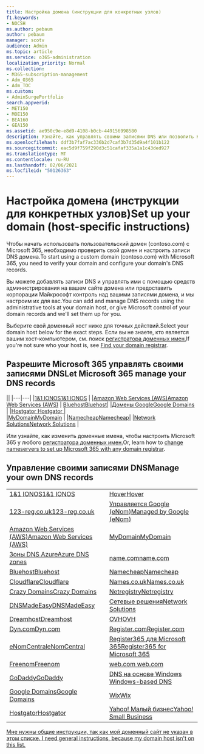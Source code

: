 ```yaml
---
title: Настройка домена (инструкции для конкретных узлов)
f1.keywords:
- NOCSH
ms.author: pebaum
author: pebaum
manager: scotv
audience: Admin
ms.topic: article
ms.service: o365-administration
localization_priority: Normal
ms.collection:
- M365-subscription-management
- Adm_O365
- Adm_TOC
ms.custom:
- AdminSurgePortfolio
search.appverid:
- MET150
- MOE150
- BEA160
- GEA150
ms.assetid: ae950c9e-e8d9-4108-b0cb-449156998580
description: Узнайте, как управлять своими записями DNS или позволить Корпорации Майкрософт самостоятельно управлять вашими записями DNS.
ms.openlocfilehash: ddf3b7faf7ac336b2d7caf3b7d35d9a4f101b122
ms.sourcegitcommit: eac5d9f759f290d3c51cafaf335a1a1c43ded927
ms.translationtype: MT
ms.contentlocale: ru-RU
ms.lasthandoff: 02/06/2021
ms.locfileid: "50126363"
---
```

# <a name="set-up-your-domain-host-specific-instructions"></a><span data-ttu-id="3052b-103">Настройка домена (инструкции для конкретных узлов)</span><span class="sxs-lookup"><span data-stu-id="3052b-103">Set up your domain (host-specific instructions)</span></span>

<span data-ttu-id="3052b-104">Чтобы начать использовать пользовательский домен (contoso.com) с Microsoft 365, необходимо проверить свой домен и настроить записи DNS домена.</span><span class="sxs-lookup"><span data-stu-id="3052b-104">To start using a custom domain (contoso.com) with Microsoft 365, you need to verify your domain and configure your domain's DNS records.</span></span> 
  
<span data-ttu-id="3052b-105">Вы можете добавлять записи DNS и управлять ими с помощью средств администрирования на вашем сайте домена или предоставить корпорации Майкрософт контроль над вашими записями домена, и мы настроим их для вас.</span><span class="sxs-lookup"><span data-stu-id="3052b-105">You can add and manage DNS records using the administrative tools at your domain host, or give Microsoft control of your domain records and we'll set them up for you.</span></span>
  
<span data-ttu-id="3052b-106">Выберите свой доменный хост ниже для точных действий.</span><span class="sxs-lookup"><span data-stu-id="3052b-106">Select your domain host below for the exact steps.</span></span> <span data-ttu-id="3052b-107">Если вы не знаете, кто является вашим хост-компьютером, см. поиск [регистратора доменных имен.](find-your-domain-registrar.md)</span><span class="sxs-lookup"><span data-stu-id="3052b-107">If you're not sure who your host is, see [Find your domain registrar](find-your-domain-registrar.md).</span></span>
  

## <a name="let-microsoft-365-manage-your-dns-records"></a><span data-ttu-id="3052b-108">Разрешите Microsoft 365 управлять своими записями DNS</span><span class="sxs-lookup"><span data-stu-id="3052b-108">Let Microsoft 365 manage your DNS records</span></span>

||
|---|---|
|[<span data-ttu-id="3052b-109">1&1 IONOS</span><span class="sxs-lookup"><span data-stu-id="3052b-109">1&1 IONOS</span></span>](../dns/change-nameservers-at-1-1-internet.md) |
|[<span data-ttu-id="3052b-110">Amazon Web Services (AWS)</span><span class="sxs-lookup"><span data-stu-id="3052b-110">Amazon Web Services (AWS)</span></span>](../dns/change-nameservers-at-aws.md) |
 [<span data-ttu-id="3052b-111">Bluehost</span><span class="sxs-lookup"><span data-stu-id="3052b-111">Bluehost</span></span>](../dns/change-nameservers-at-bluehost.md)|
|[<span data-ttu-id="3052b-112">Домены Google</span><span class="sxs-lookup"><span data-stu-id="3052b-112">Google   Domains</span></span>](../dns/change-nameservers-at-google-domains.md) |
|[<span data-ttu-id="3052b-113">Hostgator   </span><span class="sxs-lookup"><span data-stu-id="3052b-113">Hostgator   </span></span>](../dns/change-nameservers-at-hostgator.md)  |  
|[<span data-ttu-id="3052b-114">MyDomain</span><span class="sxs-lookup"><span data-stu-id="3052b-114">MyDomain</span></span>](../dns/change-nameservers-at-mydomain.md) | 
|[<span data-ttu-id="3052b-115">Namecheap</span><span class="sxs-lookup"><span data-stu-id="3052b-115">Namecheap</span></span>](../dns/change-nameservers-at-namecheap.md)|
|[<span data-ttu-id="3052b-116">Network Solutions</span><span class="sxs-lookup"><span data-stu-id="3052b-116">Network Solutions</span></span>](../dns/change-nameservers-at-network-solutions.md) |  

<span data-ttu-id="3052b-117">Или узнайте, как изменить доменные имена, чтобы настроить Microsoft 365 у любого [регистратора доменных имен.](change-nameservers-at-any-domain-registrar.md)</span><span class="sxs-lookup"><span data-stu-id="3052b-117">Or, learn how to [change nameservers to set up Microsoft 365 with any domain registrar](change-nameservers-at-any-domain-registrar.md).</span></span>

## <a name="manage-your-own-dns-records"></a><span data-ttu-id="3052b-118">Управление своими записями DNS</span><span class="sxs-lookup"><span data-stu-id="3052b-118">Manage your own DNS records</span></span>

|                           |                          |
|---------------------------|--------------------------|
| [<span data-ttu-id="3052b-119">1&1 IONOS</span><span class="sxs-lookup"><span data-stu-id="3052b-119">1&1 IONOS</span></span>](../dns/create-dns-records-at-1-1-internet.md) | [<span data-ttu-id="3052b-120">Hover</span><span class="sxs-lookup"><span data-stu-id="3052b-120">Hover</span></span>](../dns/create-dns-records-at-hover.md) |
| [<span data-ttu-id="3052b-121">123-reg.co.uk</span><span class="sxs-lookup"><span data-stu-id="3052b-121">123-reg.co.uk</span></span>](../dns/create-dns-records-at-123-reg-co-uk.md) | [<span data-ttu-id="3052b-122">Управляется Google (eNom)</span><span class="sxs-lookup"><span data-stu-id="3052b-122">Managed   by Google (eNom)</span></span>](../dns/create-dns-records-for-domain-managed-by-google-enom.md)|
| [<span data-ttu-id="3052b-123">Amazon Web Services (AWS)</span><span class="sxs-lookup"><span data-stu-id="3052b-123">Amazon Web Services (AWS)</span></span>](../dns/create-dns-records-at-aws.md) | [<span data-ttu-id="3052b-124">MyDomain</span><span class="sxs-lookup"><span data-stu-id="3052b-124">MyDomain</span></span>](../dns/create-dns-records-at-mydomain.md) |
| [<span data-ttu-id="3052b-125">Зоны DNS Azure</span><span class="sxs-lookup"><span data-stu-id="3052b-125">Azure DNS zones</span></span>](../dns/create-dns-records-for-azure-dns-zones.md) | [<span data-ttu-id="3052b-126">name.com</span><span class="sxs-lookup"><span data-stu-id="3052b-126">name.com</span></span>](../dns/create-dns-records-at-name-com.md) |
| [<span data-ttu-id="3052b-127">Bluehost</span><span class="sxs-lookup"><span data-stu-id="3052b-127">Bluehost</span></span>](../dns/create-dns-records-at-bluehost.md) | [<span data-ttu-id="3052b-128">Namecheap</span><span class="sxs-lookup"><span data-stu-id="3052b-128">Namecheap</span></span>](../dns/create-dns-records-at-namecheap.md)|
| [<span data-ttu-id="3052b-129">Cloudflare</span><span class="sxs-lookup"><span data-stu-id="3052b-129">Cloudflare</span></span>](../dns/create-dns-records-at-cloudflare.md)| [<span data-ttu-id="3052b-130">Names.co.uk</span><span class="sxs-lookup"><span data-stu-id="3052b-130">Names.co.uk</span></span>](../dns/create-dns-records-at-names-co-uk.md) |
|  [<span data-ttu-id="3052b-131">Crazy Domains</span><span class="sxs-lookup"><span data-stu-id="3052b-131">Crazy Domains</span></span>](../dns/create-dns-records-at-crazy-domains.md)| [<span data-ttu-id="3052b-132">Netregistry</span><span class="sxs-lookup"><span data-stu-id="3052b-132">Netregistry</span></span>](../dns/create-dns-records-at-netregistry.md) |
|[<span data-ttu-id="3052b-133">DNSMadeEasy</span><span class="sxs-lookup"><span data-stu-id="3052b-133">DNSMadeEasy</span></span>](../dns/create-dns-records-at-dnsmadeeasy.md) | [<span data-ttu-id="3052b-134">Сетевые решения</span><span class="sxs-lookup"><span data-stu-id="3052b-134">Network   Solutions</span></span>](../dns/create-dns-records-at-network-solutions.md) |
|[<span data-ttu-id="3052b-135">Dreamhost</span><span class="sxs-lookup"><span data-stu-id="3052b-135">Dreamhost</span></span>](../dns/create-dns-records-at-dreamhost.md)  | [<span data-ttu-id="3052b-136">OVH</span><span class="sxs-lookup"><span data-stu-id="3052b-136">OVH</span></span>](../dns/create-dns-records-at-ovh.md) |
|  [<span data-ttu-id="3052b-137">Dyn.com</span><span class="sxs-lookup"><span data-stu-id="3052b-137">Dyn.com</span></span>](../dns/create-dns-records-at-dyn-com.md) | [<span data-ttu-id="3052b-138">Register.com</span><span class="sxs-lookup"><span data-stu-id="3052b-138">Register.com</span></span>](../dns/create-dns-records-at-register-com.md) |
| [<span data-ttu-id="3052b-139">eNomCentral</span><span class="sxs-lookup"><span data-stu-id="3052b-139">eNomCentral</span></span>](../dns/create-dns-records-at-enomcentral.md)| [<span data-ttu-id="3052b-140">Register365 для Microsoft 365</span><span class="sxs-lookup"><span data-stu-id="3052b-140">Register365 for Microsoft 365</span></span>](../dns/create-dns-records-at-register365.md)  |
| [<span data-ttu-id="3052b-141">Freenom</span><span class="sxs-lookup"><span data-stu-id="3052b-141">Freenom</span></span>](../dns/create-dns-records-at-freenom.md) | [<span data-ttu-id="3052b-142"> web.com </span><span class="sxs-lookup"><span data-stu-id="3052b-142"> web.com </span></span>](../dns/create-dns-records-at-web-com.md)|
|[<span data-ttu-id="3052b-143">GoDaddy</span><span class="sxs-lookup"><span data-stu-id="3052b-143">GoDaddy</span></span>](../dns/create-dns-records-at-godaddy.md)|[<span data-ttu-id="3052b-144"> DNS на основе Windows</span><span class="sxs-lookup"><span data-stu-id="3052b-144"> Windows-based DNS</span></span>](../dns/create-dns-records-using-windows-based-dns.md)   |
| [<span data-ttu-id="3052b-145">Google Domains</span><span class="sxs-lookup"><span data-stu-id="3052b-145">Google Domains</span></span>](../dns/create-dns-records-at-google-domains.md) |[<span data-ttu-id="3052b-146">Wix</span><span class="sxs-lookup"><span data-stu-id="3052b-146">Wix</span></span>](../dns/create-dns-records-at-wix.md) |
|[<span data-ttu-id="3052b-147">Hostgator</span><span class="sxs-lookup"><span data-stu-id="3052b-147">Hostgator</span></span>](../dns/create-dns-records-at-hostgator.md)  | [<span data-ttu-id="3052b-148">Yahoo!   Малый бизнес</span><span class="sxs-lookup"><span data-stu-id="3052b-148">Yahoo!   Small Business</span></span>](../dns/create-dns-records-at-yahoo-small-business.md)  |

[<span data-ttu-id="3052b-149">Мне нужны общие инструкции, так как мой доменный сайт не указан в этом списке. </span><span class="sxs-lookup"><span data-stu-id="3052b-149">I need general instructions, because my domain host isn't on this list. </span></span>](create-dns-records-at-any-dns-hosting-provider.md)
   
